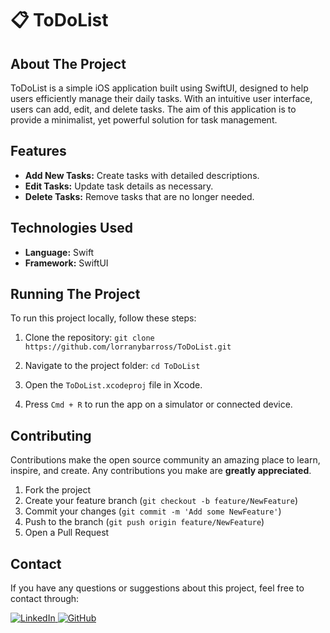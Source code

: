 # 📋 ToDoList

## About The Project

ToDoList is a simple iOS application built using SwiftUI, designed to help users efficiently manage their daily tasks. With an intuitive user interface, users can add, edit, and delete tasks<!-- , as well as mark tasks as completed -->. The aim of this application is to provide a minimalist, yet powerful solution for task management.

## Features

- **Add New Tasks:** Create tasks with detailed descriptions.
- **Edit Tasks:** Update task details as necessary.
- **Delete Tasks:** Remove tasks that are no longer needed.
<!-- - **Mark Tasks as Completed:** Keep track of your progress by marking tasks as completed. -->

## Technologies Used

- **Language:** Swift
- **Framework:** SwiftUI

## Running The Project

To run this project locally, follow these steps:

1. Clone the repository:
`git clone https://github.com/lorranybarross/ToDoList.git`

2. Navigate to the project folder:
`cd ToDoList`

3. Open the `ToDoList.xcodeproj` file in Xcode.

4. Press `Cmd + R` to run the app on a simulator or connected device.

## Contributing

Contributions make the open source community an amazing place to learn, inspire, and create. Any contributions you make are **greatly appreciated**.

1. Fork the project
2. Create your feature branch (`git checkout -b feature/NewFeature`)
3. Commit your changes (`git commit -m 'Add some NewFeature'`)
4. Push to the branch (`git push origin feature/NewFeature`)
5. Open a Pull Request

## Contact

If you have any questions or suggestions about this project, feel free to contact through:

<a href="https://www.linkedin.com/in/lorranybarros"><img src="https://img.shields.io/badge/LinkedIn-0077B5?style=for-the-badge&logo=linkedin&logoColor=white" alt="LinkedIn"/>
<a href="https://github.com/lorranybarross"><img src="https://img.shields.io/badge/GitHub-100000?style=for-the-badge&logo=github&logoColor=white" alt="GitHub"/>

<!-- ## License

Distributed under the MIT License. See `LICENSE` for more information. -->

